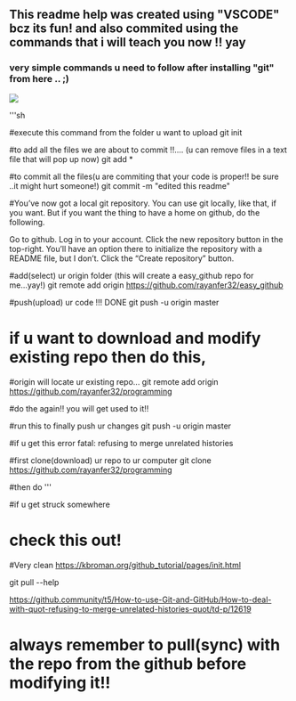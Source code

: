 ## This readme help was created using "VSCODE" bcz its fun! and also commited using the commands that i will teach you now !! yay


### very simple commands u need to follow after installing "git" from here .. ;)
![](https://git-scm.com/download/)

'''sh

<basics>
#execute this command from the folder u want to upload 
git init

#to add all the files we are about to commit !!.... (u can remove files in a text file that will pop up now)
git add *

#to commit all the files(u are commiting that your code is proper!! be sure ..it might hurt someone!)
git commit -m "edited this readme"


#You’ve now got a local git repository. You can use git locally, like that, if you want. But if you want the thing to have a home on github, do the following.

Go to github.
Log in to your account.
Click the new repository button in the top-right. You’ll have an option there to initialize the repository with a README file, but I don’t.
Click the “Create repository” button.


#add(select) ur origin folder (this will create a easy_github repo for me...yay!)
git remote add origin https://github.com/rayanfer32/easy_github

#push(upload) ur code !!! DONE
git push -u origin master

<modifying>

# if u want to download and modify existing repo then do this,
#origin will locate ur existing repo...
git remote add origin https://github.com/rayanfer32/programming

#do the <basics> again!! you will get used to it!!
<basics>

#run this to finally push ur changes
git push -u origin master

#if u get this error
fatal: refusing to merge unrelated histories

#first clone(download) ur repo to ur computer
git clone https://github.com/rayanfer32/programming

#then do <modifying>
'''

#if u get struck somewhere  
# check this out!
#Very clean 
https://kbroman.org/github_tutorial/pages/init.html

git pull --help

https://github.community/t5/How-to-use-Git-and-GitHub/How-to-deal-with-quot-refusing-to-merge-unrelated-histories-quot/td-p/12619

# always remember to pull(sync) with the repo from the github before modifying it!!